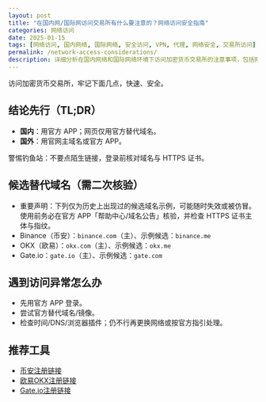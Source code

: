 ```yaml
---
layout: post
title: "在国内网/国际网访问交易所有什么要注意的？网络访问安全指南"
categories: 网络访问
date: 2025-01-15
tags: [网络访问, 国内网络, 国际网络, 安全访问, VPN, 代理, 网络安全, 交易所访问]
permalink: /network-access-considerations/
description: 详细分析在国内网络和国际网络环境下访问加密货币交易所的注意事项，包括网络安全、隐私保护、合规风险等完整指南。
---
```


访问加密货币交易所，牢记下面几点，快速、安全。

## 结论先行（TL;DR）

- **国内**：用官方 APP；网页仅用官方替代域名。
- **国外**：用官网主域名或官方 APP。

警惕钓鱼站：不要点陌生链接，登录前核对域名与 HTTPS 证书。

## 候选替代域名（需二次核验）

- 重要声明：下列仅为历史上出现过的候选域名示例，可能随时失效或被仿冒。使用前务必在官方 APP「帮助中心/域名公告」核验，并检查 HTTPS 证书主体与指纹。
- Binance（币安）：`binance.com`（主）、示例候选：`binance.me`
- OKX（欧易）：`okx.com`（主）、示例候选：`okx.me`
- Gate.io：`gate.io`（主）、示例候选：`gate.com`

## 遇到访问异常怎么办

- 先用官方 APP 登录。
- 尝试官方替代域名/镜像。
- 检查时间/DNS/浏览器插件；仍不行再更换网络或按官方指引处理。

## 推荐工具

- [币安注册链接](https://rebateto.me/invite_links/binance)
- [欧易OKX注册链接](https://rebateto.me/invite_links/okx)
- [Gate.io注册链接](https://rebateto.me/invite_links/gateio)
